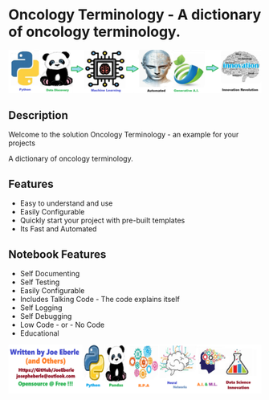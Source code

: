 
# Oncology Terminology - A dictionary of oncology  terminology.

![Code Logo](code.png)
## Description

Welcome to the solution Oncology Terminology - an example for your projects

A dictionary of oncology  terminology.
    
## Features
- Easy to understand and use  
- Easily Configurable 
- Quickly start your project with pre-built templates
- Its Fast and Automated
    
## Notebook Features
- Self Documenting 
- Self Testing 
- Easily Configurable
- Includes Talking Code - The code explains itself
- Self Logging 
- Self Debugging 
- Low Code - or - No Code
- Educational 
    
![Code Logo](developer.png)
    